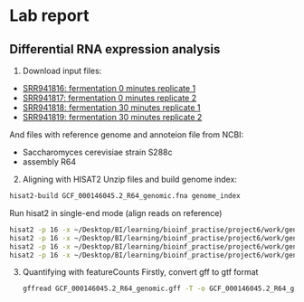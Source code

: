 # Lab report 
## Differential RNA expression analysis

1. Download input files:
- [SRR941816: fermentation 0 minutes replicate 1](tp.sra.ebi.ac.uk/vol1/fastq/SRR941/SRR941816/SRR941816.fastq.gz)
- [SRR941817: fermentation 0 minutes replicate 2](ftp.sra.ebi.ac.uk/vol1/fastq/SRR941/SRR941817/SRR941817.fastq.gz)
- [SRR941818: fermentation 30 minutes replicate 1](ftp.sra.ebi.ac.uk/vol1/fastq/SRR941/SRR941818/SRR941818.fastq.gz)
- [SRR941819: fermentation 30 minutes replicate 2](ftp.sra.ebi.ac.uk/vol1/fastq/SRR941/SRR941819/SRR941819.fastq.gz)

And files with reference genome and annoteion file from NCBI:
- Saccharomyces cerevisiae strain S288c
- assembly R64
  
2. Aligning with HISAT2
  Unzip files and build genome index:
  ```bash
  hisat2-build GCF_000146045.2_R64_genomic.fna genome_index
  ```
  Run hisat2 in single-end mode (align reads on reference)
  ```bash
  hisat2 -p 16 -x ~/Desktop/BI/learning/bioinf_practise/project6/work/genome_index -U raw_data/SRR941816.fastq | samtools sort > SRR941816.bam
  hisat2 -p 16 -x ~/Desktop/BI/learning/bioinf_practise/project6/work/genome_index -U raw_data/SRR941817.fastq | samtools sort > SRR941817.bam
  hisat2 -p 16 -x ~/Desktop/BI/learning/bioinf_practise/project6/work/genome_index -U raw_data/SRR941818.fastq | samtools sort > SRR941818.bam
  hisat2 -p 16 -x ~/Desktop/BI/learning/bioinf_practise/project6/work/genome_index -U raw_data/SRR941819.fastq | samtools sort > SRR941819.bam
  ```

3. Quantifying with featureCounts
   Firstly, convert gff to gtf format
   ```bash
   gffread GCF_000146045.2_R64_genomic.gff -T -o GCF_000146045.2_R64_genomic.gtf
   ```
   
